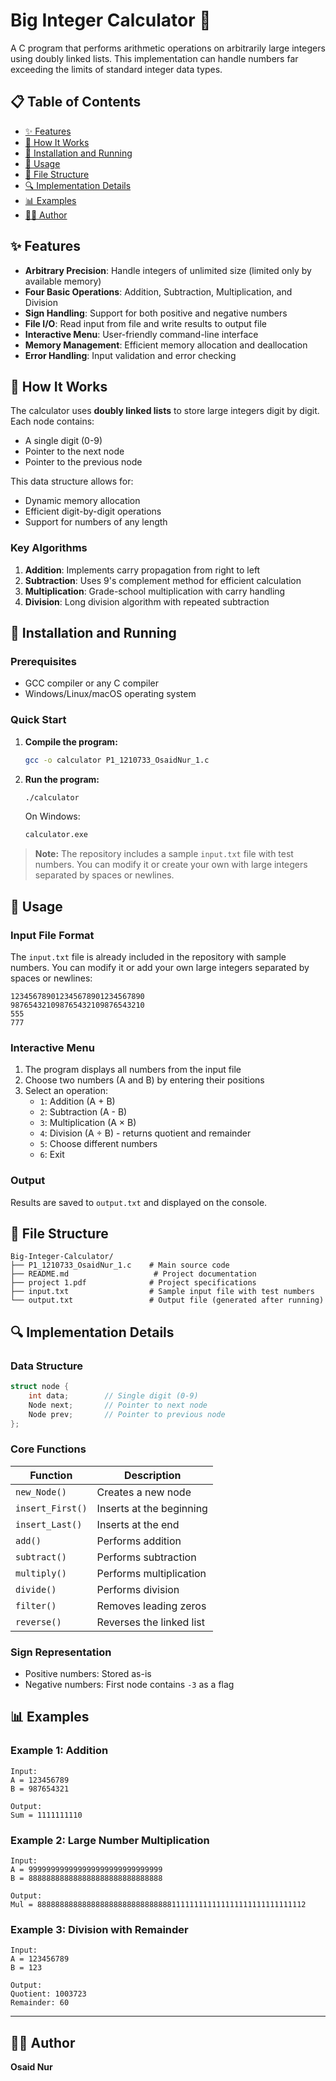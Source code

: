 # Big Integer Calculator 🧮

A C program that performs arithmetic operations on arbitrarily large integers using doubly linked lists. This implementation can handle numbers far exceeding the limits of standard integer data types.

## 📋 Table of Contents

- [✨ Features](#-features)
- [🔧 How It Works](#-how-it-works)
- [🚀 Installation and Running](#-installation-and-running)
- [📖 Usage](#-usage)
- [📁 File Structure](#-file-structure)
- [🔍 Implementation Details](#-implementation-details)
- [📊 Examples](#-examples)
- [👨‍💻 Author](#-author)

## ✨ Features

- **Arbitrary Precision**: Handle integers of unlimited size (limited only by available memory)
- **Four Basic Operations**: Addition, Subtraction, Multiplication, and Division
- **Sign Handling**: Support for both positive and negative numbers
- **File I/O**: Read input from file and write results to output file
- **Interactive Menu**: User-friendly command-line interface
- **Memory Management**: Efficient memory allocation and deallocation
- **Error Handling**: Input validation and error checking

## 🔧 How It Works

The calculator uses **doubly linked lists** to store large integers digit by digit. Each node contains:
- A single digit (0-9)
- Pointer to the next node
- Pointer to the previous node

This data structure allows for:
- Dynamic memory allocation
- Efficient digit-by-digit operations
- Support for numbers of any length

### Key Algorithms

1. **Addition**: Implements carry propagation from right to left
2. **Subtraction**: Uses 9's complement method for efficient calculation
3. **Multiplication**: Grade-school multiplication with carry handling
4. **Division**: Long division algorithm with repeated subtraction

## 🚀 Installation and Running

### Prerequisites
- GCC compiler or any C compiler
- Windows/Linux/macOS operating system

### Quick Start
1. **Compile the program:**
   ```bash
   gcc -o calculator P1_1210733_OsaidNur_1.c
   ```

2. **Run the program:**
   ```bash
   ./calculator
   ```
   
   On Windows:
   ```cmd
   calculator.exe
   ```

> **Note:** The repository includes a sample `input.txt` file with test numbers. You can modify it or create your own with large integers separated by spaces or newlines.

## 📖 Usage

### Input File Format
The `input.txt` file is already included in the repository with sample numbers. You can modify it or add your own large integers separated by spaces or newlines:
```
123456789012345678901234567890
987654321098765432109876543210
555
777
```

### Interactive Menu
1. The program displays all numbers from the input file
2. Choose two numbers (A and B) by entering their positions
3. Select an operation:
   - `1`: Addition (A + B)
   - `2`: Subtraction (A - B)
   - `3`: Multiplication (A × B)
   - `4`: Division (A ÷ B) - returns quotient and remainder
   - `5`: Choose different numbers
   - `6`: Exit

### Output
Results are saved to `output.txt` and displayed on the console.

## 📁 File Structure

```
Big-Integer-Calculator/
├── P1_1210733_OsaidNur_1.c    # Main source code
├── README.md                   # Project documentation
├── project 1.pdf              # Project specifications
├── input.txt                  # Sample input file with test numbers
└── output.txt                 # Output file (generated after running)
```

## 🔍 Implementation Details

### Data Structure
```c
struct node {
    int data;        // Single digit (0-9)
    Node next;       // Pointer to next node
    Node prev;       // Pointer to previous node
};
```

### Core Functions

| Function | Description |
|----------|-------------|
| `new_Node()` | Creates a new node |
| `insert_First()` | Inserts at the beginning |
| `insert_Last()` | Inserts at the end |
| `add()` | Performs addition |
| `subtract()` | Performs subtraction |
| `multiply()` | Performs multiplication |
| `divide()` | Performs division |
| `filter()` | Removes leading zeros |
| `reverse()` | Reverses the linked list |

### Sign Representation
- Positive numbers: Stored as-is
- Negative numbers: First node contains `-3` as a flag

## 📊 Examples

### Example 1: Addition
```
Input: 
A = 123456789
B = 987654321

Output:
Sum = 1111111110
```

### Example 2: Large Number Multiplication
```
Input:
A = 999999999999999999999999999999
B = 888888888888888888888888888888

Output:
Mul = 888888888888888888888888888888111111111111111111111111111112
```

### Example 3: Division with Remainder
```
Input:
A = 123456789
B = 123

Output:
Quotient: 1003723
Remainder: 60
```
---

## 👨‍💻 Author

**Osaid Nur**

